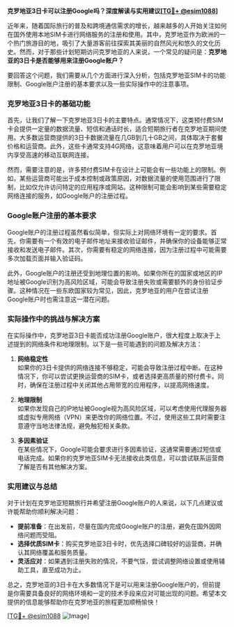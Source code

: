 **克罗地亚3日卡可以注册Google吗？深度解读与实用建议[[TG💪+ @esim1088](https://t.me/s/esim1088)]**

近年来，随着国际旅行的普及和跨境通信需求的增长，越来越多的人开始关注如何在国外使用本地SIM卡进行网络服务的注册和使用。其中，克罗地亚作为欧洲的一个热门旅游目的地，吸引了大量游客前往探索其美丽的自然风光和悠久的文化历史。然而，对于那些计划短期访问克罗地亚的人来说，一个常见的疑问是：**克罗地亚的3日卡是否能够用来注册Google账户？**

要回答这个问题，我们需要从几个方面进行深入分析，包括克罗地亚SIM卡的功能限制、Google账户注册的基本要求以及一些实际操作中的注意事项。

### 克罗地亚3日卡的基础功能

首先，让我们了解一下克罗地亚3日卡的主要特点。通常情况下，这类预付费SIM卡会提供一定量的数据流量、短信和通话时长，适合短期旅行者在克罗地亚期间使用。大多数运营商提供的3日卡数据流量在几GB到几十GB之间，具体取决于套餐价格和运营商。此外，这些卡通常支持4G网络，这意味着用户可以在克罗地亚境内享受高速的移动互联网连接。

然而，需要注意的是，许多预付费SIM卡在设计上可能会有一些功能上的限制。例如，某些运营商可能出于成本控制或政策原因，对数据流量的使用范围进行了限制，比如仅允许访问特定的应用程序或网站。这种限制可能会影响到某些需要稳定网络连接的服务，如Google账户的注册过程。

### Google账户注册的基本要求

Google账户的注册过程虽然看似简单，但实际上对网络环境有一定的要求。首先，你需要有一个有效的电子邮件地址来接收验证邮件，并确保你的设备能够正常接收和发送电子邮件。其次，你需要有稳定的网络连接，因为注册过程中可能需要多次加载页面并输入验证码。

此外，Google账户的注册还受到地理位置的影响。如果你所在的国家或地区的IP地址被Google识别为高风险区域，可能会导致注册失败或需要额外的身份验证步骤。这种情况在一些东欧国家较为常见，因此，克罗地亚的用户在尝试注册Google账户时也需注意这一潜在问题。

### 实际操作中的挑战与解决方案

在实际操作中，克罗地亚3日卡能否成功注册Google账户，很大程度上取决于上述提到的网络条件和地理限制。以下是一些可能遇到的问题及解决方法：

1. **网络稳定性**  
   如果你的3日卡提供的网络连接不够稳定，可能会导致注册过程中断。在这种情况下，你可以尝试更换运营商的SIM卡，或者选择更高质量的预付费卡。同时，确保在注册过程中关闭其他占用带宽的应用程序，以提高网络速度。

2. **地理限制**  
   如果你发现自己的IP地址被Google视为高风险区域，可以考虑使用代理服务器或虚拟专用网络（VPN）来更改你的网络位置。不过，使用这些工具时需要注意遵守当地法律法规，避免触犯相关条款。

3. **多因素验证**  
   在某些情况下，Google可能会要求进行多因素验证，这通常需要通过短信或电话完成。如果你的克罗地亚SIM卡无法接收此类信息，可以尝试联系运营商了解是否有其他解决方案。

### 实用建议与总结

对于计划在克罗地亚短期旅行并希望注册Google账户的人来说，以下几点建议或许能帮助你顺利解决问题：

- **提前准备**：在出发前，尽量在国内完成Google账户的注册，避免在国外因网络问题而受阻。
- **选择优质SIM卡**：购买克罗地亚3日卡时，优先选择口碑较好的运营商，并确认其网络覆盖和服务质量。
- **灵活应对**：如果遇到注册失败的情况，不要气馁，尝试调整网络设置或使用辅助工具，直至成功为止。

总之，克罗地亚的3日卡在大多数情况下是可以用来注册Google账户的，但前提是你需要具备良好的网络环境和一定的技术手段来应对可能出现的问题。希望本文提供的信息能够帮助你在克罗地亚的旅程更加顺畅愉快！

[[TG💪+ @esim1088](https://t.me/s/esim1088) ![Image](https://i.postimg.cc/4NQfJmqS/Snipaste-2025-05-13-00-14-12.png)]